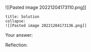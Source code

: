 
![[Pasted image 20221204173110.png]]

```ad-note
title: Solution
collapse:
![[Pasted image 20221204173136.png]]

```

Your answer:

Reflection:
